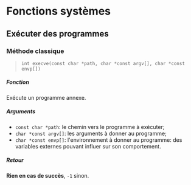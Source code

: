 # Fonctions systèmes

## Exécuter des programmes

### Méthode classique

> `int execve(const char *path, char *const argv[], char *const envp[])`

##### Fonction

Exécute un programme annexe.

##### Arguments

- `const char *path`: le chemin vers le programme à exécuter;
- `char *const argv[]`: les arguments à donner au programme;
- `char *const envp[]`: l'environnement à donner au programme: des variables externes pouvant influer sur son comportement.

##### Retour

__Rien en cas de succès__, `-1` sinon.


